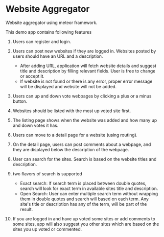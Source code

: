 Website Aggregator
==================

Website aggregator using meteor framework.

This demo app contains following features

1.	Users can register and login.

2.	Users can post new websites if they are logged in. Websites posted by users should have an URL and a description.

	-	After adding URL, application will fetch website details and suggest title and description by filling relevant fields. User is free to change or accept it.
	-	If website is not found or there is any error, proper error message will be displayed and website will not be added.

3.	Users can up and down vote webpages by clicking a plus or a minus button.

4.	Websites should be listed with the most up voted site first.

5.	The listing page shows when the website was added and how many up and down votes it has.

6.	Users can move to a detail page for a website (using routing).

7.	On the detail page, users can post comments about a webpage, and they are displayed below the description of the webpage.

8.	User can search for the sites. Search is based on the website titles and description.

9.	two flavors of search is supported

	-	Exact search: If search term is placed between double quotes, search will look for exact term in available sites title and description.
	-	Open Search: User can enter multiple search term without wrapping them in double quotes and search will based on each term. Any site's title or description has any of the term, will be part of the result.

10.	If you are logged in and have up voted some sites or add comments to some sites, app will also suggest you other sites which are based on the sites you up voted or commented.
